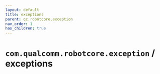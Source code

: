```yaml
---
layout: default
title: exceptions
parent: qc.robotcore.exception
nav_order: 1
has_children: true
---
```

# `com.qualcomm.robotcore.exception` / exceptions
      